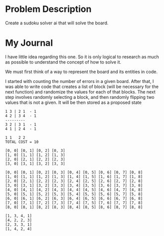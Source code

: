 # Problem Description
Create a sudoku solver ai that will solve the board.

# My Journal
I have little idea regarding this one. So it is only logical to research as much as possible to understand the concept of how to solve it.

We must first think of a way to represent the board and its entities in code.

I started with counting the number of errors in a given board.
After that, I was able to write code that creates a list of block (will be necessary for the next function) and randomize the values for each of that blocks.
The next step involves randomly selecting a block, and then randomly flipping two values that is not a given. It will be then stored as a proposed state 


```
1 3 | 2 1  - 1
4 2 | 3 4  - 1
---------
3 2 | 3 1  - 1
4 1 | 2 4  - 1

1 1   2 2
TOTAL COST = 10
```

```
[0, 0] [0, 1] [0, 2] [0, 3]
[1, 0] [1, 1] [1, 2] [1, 3]
[2, 0] [2, 1] [2, 2] [2, 3]
[3, 0] [3, 1] [3, 2] [3, 3]
```
```
[0, 0] [0, 1] [0, 2] [0, 3] [0, 4] [0, 5] [0, 6] [0, 7] [0, 8]
[1, 0] [1, 1] [1, 2] [1, 3] [1, 4] [1, 5] [1, 6] [1, 7] [1, 8]
[2, 0] [2, 1] [2, 2] [2, 3] [2, 4] [2, 5] [2, 6] [2, 7] [2, 8]
[3, 0] [3, 1] [3, 2] [3, 3] [3, 4] [3, 5] [3, 6] [3, 7] [3, 8]
[4, 0] [4, 1] [4, 2] [4, 3] [4, 4] [4, 5] [4, 6] [4, 7] [4, 8]
[5, 0] [5, 1] [5, 2] [5, 3] [5, 4] [5, 5] [5, 6] [5, 7] [5, 8]
[6, 0] [6, 1] [6, 2] [6, 3] [6, 4] [6, 5] [6, 6] [6, 7] [6, 8]
[7, 0] [7, 1] [7, 2] [7, 3] [7, 4] [7, 5] [7, 6] [7, 7] [7, 8]
[8, 0] [8, 1] [8, 2] [8, 3] [8, 4] [8, 5] [8, 6] [8, 7] [8, 8]
```

```
[1, 3, 4, 1]
[4, 2, 2, 3]
[2, 3, 3, 1]
[1, 4, 2, 4]
```

